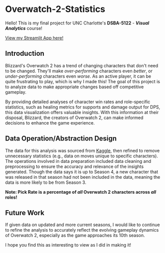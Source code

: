 # Overwatch-2-Statistics
Hello! This is my final project for UNC Charlotte's **DSBA-5122** - ***Visual Analytics*** course!

[View my Streamlit App here!](https://public.tableau.com/shared/9FY6HSQYP?:display_count=n&:origin=viz_share_link)

## Introduction

Blizzard's Overwatch 2 has a trend of changing characters that don't need to be changed. They'll make *over-performing* characters even *better*, or *under-performing* characters even *worse*. As an active player, it can be quite frustrating to play, which is why I made this! The goal of this project is to analyze data to make appropriate changes based off competitive gameplay.

By providing detailed analyses of character win rates and role-specific statistics, such as healing metrics for supports and damage output for DPS, this data visualization offers valuable insights. With this information at their disposal, Blizzard, the creators of Overwatch 2, can make informed decisions to enhance the game experience.

## Data Operation/Abstraction Design
The data for this analysis was sourced from [Kaggle](https://www.kaggle.com/datasets/mykhailokachan/overwatch-2-statistics), then refined to remove unnecessary statistics (e.g., data on moves unique to specific characters). The operations involved in data preparation included data cleaning and preprocessing to ensure the accuracy and relevance of the insights generated. Though the data says it is up to Season 4, a new character that was released in that season had not been included in the data, meaning the data is more likely to be from Season 3.

**Note: Pick Rate is a percentage of *all* Overwatch 2 characters across *all* roles!**

## Future Work
If given data on updated and more current seasons, I would like to continue to refine the analysis to accurately reflect the evolving gameplay dynamics of Overwatch 2, especially as the game approaches its 10th season.

I hope you find this as interesting to view as I did in making it!
